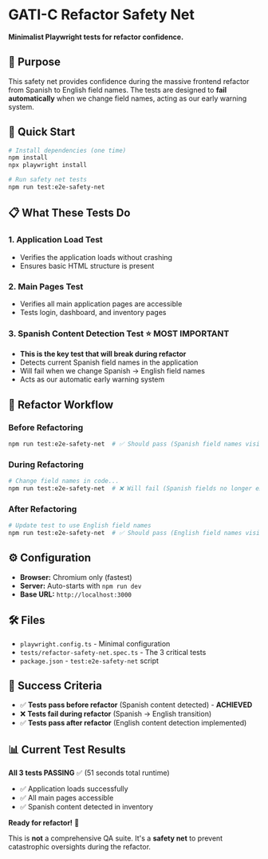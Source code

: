 # GATI-C Refactor Safety Net

**Minimalist Playwright tests for refactor confidence.**

## 🎯 Purpose

This safety net provides confidence during the massive frontend refactor from Spanish to English field names. The tests are designed to **fail automatically** when we change field names, acting as our early warning system.

## 🚀 Quick Start

```bash
# Install dependencies (one time)
npm install
npx playwright install

# Run safety net tests
npm run test:e2e-safety-net
```

## 📋 What These Tests Do

### 1. **Application Load Test**
- Verifies the application loads without crashing
- Ensures basic HTML structure is present

### 2. **Main Pages Test**
- Verifies all main application pages are accessible
- Tests login, dashboard, and inventory pages

### 3. **Spanish Content Detection Test** ⭐ **MOST IMPORTANT**
- **This is the key test that will break during refactor**
- Detects current Spanish field names in the application
- Will fail when we change Spanish → English field names
- Acts as our automatic early warning system

## 🔄 Refactor Workflow

### Before Refactoring
```bash
npm run test:e2e-safety-net  # ✅ Should pass (Spanish field names visible)
```

### During Refactoring
```bash
# Change field names in code...
npm run test:e2e-safety-net  # ❌ Will fail (Spanish fields no longer exist)
```

### After Refactoring
```bash
# Update test to use English field names
npm run test:e2e-safety-net  # ✅ Should pass (English field names visible)
```

## ⚙️ Configuration

- **Browser:** Chromium only (fastest)
- **Server:** Auto-starts with `npm run dev`
- **Base URL:** `http://localhost:3000`

## 🛠️ Files

- `playwright.config.ts` - Minimal configuration
- `tests/refactor-safety-net.spec.ts` - The 3 critical tests
- `package.json` - `test:e2e-safety-net` script

## 🎯 Success Criteria

- ✅ **Tests pass before refactor** (Spanish content detected) - **ACHIEVED**
- ❌ **Tests fail during refactor** (Spanish → English transition)
- ✅ **Tests pass after refactor** (English content detection implemented)

## 📊 Current Test Results

**All 3 tests PASSING** ✅ (51 seconds total runtime)
- ✅ Application loads successfully
- ✅ All main pages accessible
- ✅ Spanish content detected in inventory

**Ready for refactor!** 🚀

This is **not** a comprehensive QA suite. It's a **safety net** to prevent catastrophic oversights during the refactor.
